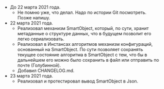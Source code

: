 * До 22 марта 2021 года. 
  * Не помню уже, что делал. Надо по истории Git посмотреть. Позже напишу.
* 22 марта 2021 года.
  * Реализовал механизм SmartObject, который, по сути, хранит метаданные о структуре данных, что в будущем позволит его
    легко сериализовать.
  * Реализовал в Инстансах алгоритмов механизм конфигураций, основанный на SmartObject. По сути позволяет сохранять
    текущее состояние алгоритма в SmartObject с тем, что бы в дальнейшем его можно было сохранить в файл или отправить
    по почте (Голубинной).
  * Добавил CHANGELOG.md.
* 23 марта 2021 года.
  * Реализовал и протестировал вывод SmartObject в Json.